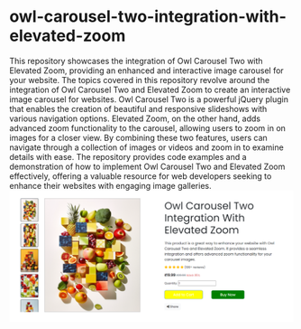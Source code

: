 # owl-carousel-two-integration-with-elevated-zoom
This repository showcases the integration of Owl Carousel Two with Elevated Zoom, providing an enhanced and interactive image carousel for your website.
The topics covered in this repository revolve around the integration of Owl Carousel Two and Elevated Zoom to create an interactive image carousel for websites. Owl Carousel Two is a powerful jQuery plugin that enables the creation of beautiful and responsive slideshows with various navigation options. Elevated Zoom, on the other hand, adds advanced zoom functionality to the carousel, allowing users to zoom in on images for a closer view. By combining these two features, users can navigate through a collection of images or videos and zoom in to examine details with ease. The repository provides code examples and a demonstration of how to implement Owl Carousel Two and Elevated Zoom effectively, offering a valuable resource for web developers seeking to enhance their websites with engaging image galleries.
<img src="fruits/Demo.png">
